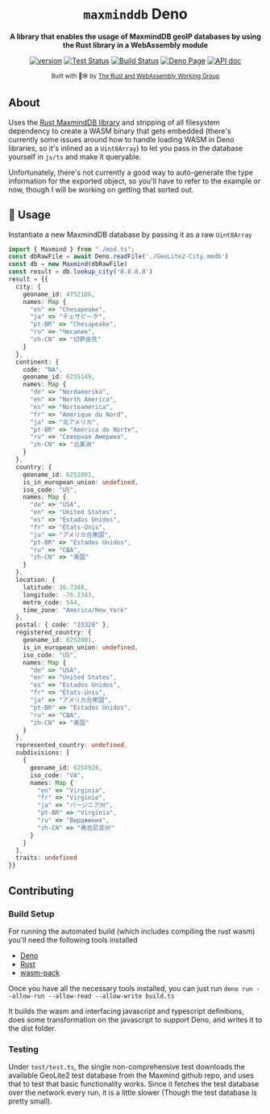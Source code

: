 <div align="center">

  <h1><code>maxminddb</code> Deno</h1>

  <strong>A library that enables the usage of MaxmindDB geoIP databases by using the Rust library in a WebAssembly module</strong>

  <p>
    <a href="https://github.com/josh-hemphill/maxminddb-deno/releases"><img src="https://img.shields.io/github/v/tag/josh-hemphill/subslate?sort=semver&style=flat-square" alt="version" /></a>
    <a href="https://github.com/josh-hemphill/maxminddb-deno/actions/workflows/test.yml"><img src="https://img.shields.io/github/workflow/status/josh-hemphill/maxminddb-deno/Test?label=Tests&style=flat-square" alt="Test Status" /></a>
    <a href="https://github.com/josh-hemphill/maxminddb-deno/actions/workflows/build.yml"><img src="https://img.shields.io/github/workflow/status/josh-hemphill/maxminddb-deno/Build?label=Build&style=flat-square" alt="Build Status" /></a>
    <a href="https://deno.land/x/maxminddb/mod.ts"><img src="https://img.shields.io/static/v1?label=&message=Deno&logo=deno&color=informational&style=flat-square" alt="Deno Page" /></a>
    <a href="https://doc.deno.land/https/deno.land/x/maxminddb/mod.ts"><img src="https://img.shields.io/static/v1?label=&message=API-Doc&color=informational&style=flat-square&logo=deno" alt="API doc" /></a>
  </p>

  <sub>Built with 🦀🕸 by <a href="https://rustwasm.github.io/">The Rust and WebAssembly Working Group</a></sub>
</div>

## About

Uses the [Rust MaxmindDB library](https://crates.io/crates/maxminddb) and stripping of all filesystem dependency to create a WASM binary that gets embedded (there's currently some issues around how to handle loading WASM in Deno libraries, so it's inlined as a `Uint8Array`) to let you pass in the database yourself in `js/ts` and make it queryable.

Unfortunately, there's not currently a good way to auto-generate the type information for the exported object, so you'll have to refer to the example or now, though I will be working on getting that sorted out.

## 🚴 Usage

Instantiate a new MaxmindDB database by passing it as a raw `Uint8Array`

```ts
import { Maxmind } from "./mod.ts";
const dbRawFile = await Deno.readFile('./GeoLite2-City.mmdb')
const db = new Maxmind(dbRawFile)
const result = db.lookup_city('8.8.8.8')
result = {{
  city: {
    geoname_id: 4752186,
    names: Map {
      "en" => "Chesapeake",
      "ja" => "チェサピーク",
      "pt-BR" => "Chesapeake",
      "ru" => "Чесапик",
      "zh-CN" => "切萨皮克"
    }
  },
  continent: {
    code: "NA",
    geoname_id: 6255149,
    names: Map {
      "de" => "Nordamerika",
      "en" => "North America",
      "es" => "Norteamérica",
      "fr" => "Amérique du Nord",
      "ja" => "北アメリカ",
      "pt-BR" => "América do Norte",
      "ru" => "Северная Америка",
      "zh-CN" => "北美洲"
    }
  },
  country: {
    geoname_id: 6252001,
    is_in_european_union: undefined,
    iso_code: "US",
    names: Map {
      "de" => "USA",
      "en" => "United States",
      "es" => "Estados Unidos",
      "fr" => "États-Unis",
      "ja" => "アメリカ合衆国",
      "pt-BR" => "Estados Unidos",
      "ru" => "США",
      "zh-CN" => "美国"
    }
  },
  location: {
    latitude: 36.7348,
    longitude: -76.2343,
    metro_code: 544,
    time_zone: "America/New_York"
  },
  postal: { code: "23320" },
  registered_country: {
    geoname_id: 6252001,
    is_in_european_union: undefined,
    iso_code: "US",
    names: Map {
      "de" => "USA",
      "en" => "United States",
      "es" => "Estados Unidos",
      "fr" => "États-Unis",
      "ja" => "アメリカ合衆国",
      "pt-BR" => "Estados Unidos",
      "ru" => "США",
      "zh-CN" => "美国"
    }
  },
  represented_country: undefined,
  subdivisions: [
    {
      geoname_id: 6254928,
      iso_code: "VA",
      names: Map {
        "en" => "Virginia",
        "fr" => "Virginie",
        "ja" => "バージニア州",
        "pt-BR" => "Virgínia",
        "ru" => "Вирджиния",
        "zh-CN" => "弗吉尼亚州"
      }
    }
  ],
  traits: undefined
}}
```

## Contributing

### Build Setup

For running the automated build (which includes compiling the rust wasm) you'll need the following tools installed

  - [Deno](https://deno.land/#installation)
  - [Rust](https://doc.rust-lang.org/cargo/getting-started/installation.html)
  - [wasm-pack](https://rustwasm.github.io/wasm-pack/installer/)

Once you have all the necessary tools installed, you can just run `deno run --allow-run --allow-read --allow-write build.ts`

It builds the wasm and interfacing javascript and typescript definitions, does some transformation on the javascript to support Deno, and writes it to the dist folder.

### Testing

Under `test/test.ts`, the single non-comprehensive test downloads the available GeoLite2 test database from the Maxmind github repo, and uses that to test that basic functionality works. Since it fetches the test database over the network every run, it is a little slower (Though the test database is pretty small).
